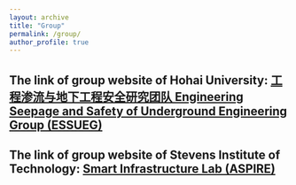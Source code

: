 ```yaml
---
layout: archive
title: "Group"
permalink: /group/
author_profile: true
---
```


The link of group website of Hohai University: [工程渗流与地下工程安全研究团队 Engineering Seepage and Safety of Underground Engineering Group (ESSUEG)](https://m.x-mol.com/groups/wang_yuan?lang=zh)
-----

The link of group website of Stevens Institute of Technology: [Smart Infrastructure Lab (ASPIRE)](https://web.stevens.edu/aspire/)
-----


